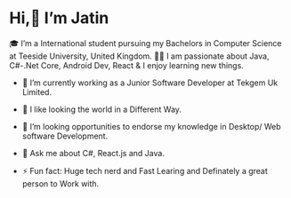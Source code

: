 # Hi,👋 I’m Jatin

🎓 I’m a International student pursuing my Bachelors in Computer Science at Teeside University, United Kingdom.
👨‍💻 I am passionate about Java, C#-.Net Core,  Android Dev, React & I enjoy learning new things.

- 🔭 I’m currently working as a Junior Software Developer at Tekgem Uk Limited.

- 🌱 I like looking the world in a Different Way.

- 🤔 I’m looking opportunities to endorse my knowledge in Desktop/ Web software Development.

- 💬 Ask me about C#, React.js and Java.

- ⚡ Fun fact: Huge tech nerd and Fast Learing and Definately a great person to Work with.
